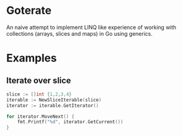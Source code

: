 Goterate
========
An naive attempt to implement LINQ like experience of working with collections (arrays, slices and maps) in Go using generics.

Examples
========

Iterate over slice
------------------
```go
slice := []int {1,2,3,4}
iterable := NewSliceIterable(slice)
iterator := iterable.GetIterator()

for iterator.MoveNext() {
    fmt.Printf("%d", iterator.GetCurrent())
}

```